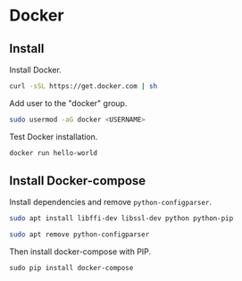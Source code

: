 # Docker
## Install
Install Docker.
```bash
curl -sSL https://get.docker.com | sh
```
Add user to the "docker" group.
```bash
sudo usermod -aG docker <USERNAME>
```
Test Docker installation.
```bash
docker run hello-world
```
## Install Docker-compose
Install dependencies and remove `python-configparser`.
```bash
sudo apt install libffi-dev libssl-dev python python-pip
```
```bash
sudo apt remove python-configparser
```
Then install docker-compose with PIP.
```
sudo pip install docker-compose
```
